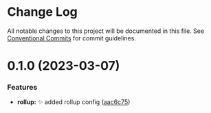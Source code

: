 # Change Log

All notable changes to this project will be documented in this file.
See [Conventional Commits](https://conventionalcommits.org) for commit guidelines.

# 0.1.0 (2023-03-07)


### Features

* **rollup:** :sparkles: added rollup config ([aac6c75](https://github.com/srmcguirt/shared/commit/aac6c7536a5f38eb132f162abb3fe79729814ae1))

